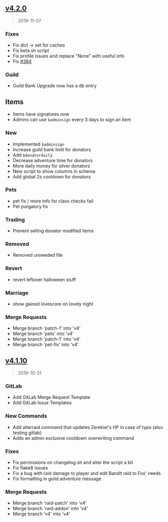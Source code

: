 <a name="v4.2.0"></a>
## [v4.2.0](https://git.travitia.xyz/kenvyra/IdleRPG/compare/v4.1.10...v4.2.0)

> 2019-11-07

### Fixes

* Fix dict -> set for caches
* Fix beta.sh script
* Fix profile issues and replace "None" with useful info
* Fix [#384](https://git.travitia.xyz/kenvyra/IdleRPG/issues/384)

### Guild

* Guild Bank Upgrade now has a db entry

## Items
* Items have signatures now
* Admins can use `$adminsign` every 3 days to sign an item

### New

* Implemented `$adminsign`
* Increase guild bank limit for donators
* Add `$donatordaily`
* Decrease adventure time for donators
* More daily money for silver donators
* New script to show columns in schema
* Add global 2s cooldown for donators

### Pets

* pet fix / more info for class checks fail
* Pet purgatory fix

### Trading

* Prevent selling donator modified items

### Removed

* Removed unneeded file

### Revert

* revert leftover halloween stuff

### Marriage

* show gained lovescore on lovely night

### Merge Requests

* Merge branch 'patch-1' into 'v4'
* Merge branch 'pets' into 'v4'
* Merge branch 'patch-1' into 'v4'
* Merge branch 'pet-fix' into 'v4'

<a name="v4.1.10"></a>
## [v4.1.10](https://git.travitia.xyz/kenvyra/IdleRPG/compare/v4.1.9...v4.1.10)

> 2019-10-31

### GitLab

* Add GitLab Merge Request Template
* Add GitLab Issue Templates

### New Commands

* Add alterraid command that updates Zerekiel's HP in case of typo (also testing gitlab)
* Adds an admin exclusive cooldown overwriting command

### Fixes

* Fix permissions on changelog.sh and alter the script a bit
* Fix flake8 issues
* Fix a bug with raid damage to player and edit Bandit raid to Fox' needs
* Fix formatting in guild adventure message

### Merge Requests

* Merge branch 'raid-patch' into 'v4'
* Merge branch 'raid-addon' into 'v4'
* Merge branch 'v4' into 'v4'
